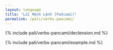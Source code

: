 ```yaml
---
layout: language
title: "Lối Mệnh Lệnh (Pañcamī)"
permalink: /pali/verbs-pancami/
---
```


{% include pali/verbs-pancami/declension.md %}

{% include pali/verbs-pancami/example.md %}

